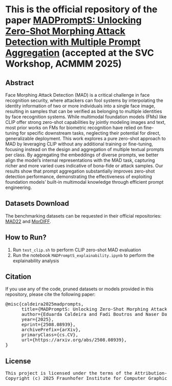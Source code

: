 # This is the official repository of the paper [MADPromptS: Unlocking Zero-Shot Morphing Attack Detection with Multiple Prompt Aggregation](https://arxiv.org/abs/2508.08939) (accepted at the SVC Workshop, ACMMM 2025)

## Abstract

Face Morphing Attack Detection (MAD) is a critical challenge in face recognition security, where attackers can fool systems by interpolating the identity information of two or more individuals into a single face image, resulting in samples that can be verified as belonging to multiple identities by face recognition systems. While multimodal foundation models (FMs) like CLIP offer strong zero-shot capabilities by jointly modeling images and text, most prior works on FMs for biometric recognition have relied on fine-tuning for specific downstream tasks, neglecting their potential for direct, generalizable deployment. This work explores a pure zero-shot approach to MAD by leveraging CLIP without any additional training or fine-tuning, focusing instead on the design and aggregation of multiple textual prompts per class. By aggregating the embeddings of diverse prompts, we better align the model’s internal representations with the MAD task, capturing richer and more varied cues indicative of bona-fide or attack samples. Our results show that prompt aggregation substantially improves zero-shot detection performance, demonstrating the effectiveness of exploiting foundation models’ built-in multimodal knowledge through efficient prompt engineering.

## Datasets Download

The benchmarking datasets can be requested in their official repositories: [MAD22](https://github.com/marcohuber/SYN-MAD-2022) and [MorDIFF](https://github.com/naserdamer/MorDIFF).

## How to Run?

1. Run `test_clip.sh` to perform CLIP zero-shot MAD evaluation
2. Run the notebook `MADPromptS_explainability.ipynb` to perform the explainability analysis

## Citation

If you use any of the code, pruned datasets or models provided in this repository, please cite the following paper:

<pre>@misc{caldeira2025madprompts,
      title={MADPromptS: Unlocking Zero-Shot Morphing Attack Detection with Multiple Prompt Aggregation}, 
      author={Eduarda Caldeira and Fadi Boutros and Naser Damer},
      year={2025},
      eprint={2508.08939},
      archivePrefix={arXiv},
      primaryClass={cs.CV},
      url={https://arxiv.org/abs/2508.08939}, 
} </pre>

## License

<pre>This project is licensed under the terms of the Attribution-NonCommercial 4.0 International (CC BY-NC 4.0) license. 
Copyright (c) 2025 Fraunhofer Institute for Computer Graphics Research IGD Darmstadt </pre>
